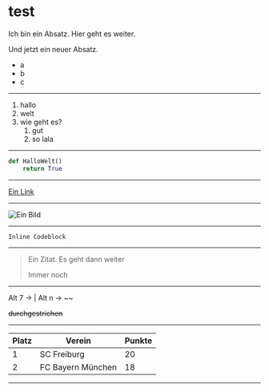 # test

Ich bin ein Absatz.
Hier geht es weiter.

Und jetzt ein neuer Absatz.

* a
* b
* c

---

1. hallo
2. welt
3. wie geht es?
    1. gut
    2. so lala

---

```python
def HalloWelt()
    return True
```

---

[Ein Link](http://tatomi.de "Tooltip")

---

![Ein Bild](https://www.google.de/images/branding/googlelogo/2x/googlelogo_color_272x92dp.png)

---

`Inline Codeblock`

---

> Ein Zitat.
  Es geht dann weiter
>
>  Immer noch

---

Alt 7 -> |
Alt n -> ~~

~~durchgestrichen~~

---

| Platz  | Verein            | Punkte |
| ------ | ----------------- | ------ |
| 1      | SC Freiburg       | 20     |
| 2      | FC Bayern München | 18     |

---


